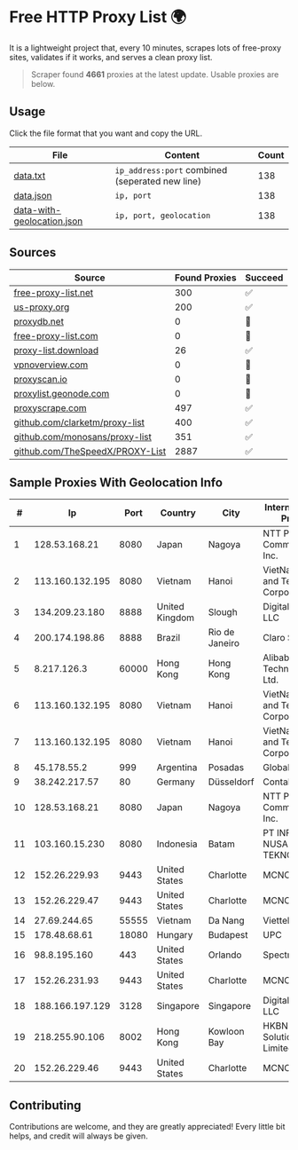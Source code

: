 
# Free HTTP Proxy List 🌍

It is a lightweight project that, every 10 minutes, scrapes lots of free-proxy sites, validates if it works, and serves a clean proxy list.


> Scraper found **4661** proxies at the latest update. Usable proxies are below.

## Usage

Click the file format that you want and copy the URL.


|File|Content|Count|
|----|-------|-----|
|[data.txt](https://raw.githubusercontent.com/themiralay/Proxy-List-World/master/data.txt)|`ip_address:port` combined (seperated new line)|138|
|[data.json](https://raw.githubusercontent.com/themiralay/Proxy-List-World/master/data.json)|`ip, port`|138|
|[data-with-geolocation.json](https://raw.githubusercontent.com/themiralay/Proxy-List-World/master/data-with-geolocation.json)|`ip, port, geolocation`|138|

## Sources

|Source|Found Proxies|Succeed|
|------|-------------|-------|
|[free-proxy-list.net](https://free-proxy-list.net)|300|✅|
|[us-proxy.org](https://www.us-proxy.org)|200|✅|
|[proxydb.net](http://proxydb.net)|0|🚫|
|[free-proxy-list.com](https://free-proxy-list.com/?page=&port=&type%5B%5D=http&type%5B%5D=https&up_time=0&search=Search)|0|🚫|
|[proxy-list.download](https://www.proxy-list.download/HTTP)|26|✅|
|[vpnoverview.com](https://vpnoverview.com/privacy/anonymous-browsing/free-proxy-servers)|0|🚫|
|[proxyscan.io](https://www.proxyscan.io)|0|🚫|
|[proxylist.geonode.com](https://proxylist.geonode.com/api/proxy-list?limit=300&page=1&sort_by=lastChecked&sort_type=desc&protocols=http,https)|0|🚫|
|[proxyscrape.com](https://api.proxyscrape.com/v2/?request=displayproxies&protocol=http&timeout=10000&country=all&ssl=all&anonymity=all)|497|✅|
|[github.com/clarketm/proxy-list](https://raw.githubusercontent.com/clarketm/proxy-list/master/proxy-list-raw.txt)|400|✅|
|[github.com/monosans/proxy-list](https://raw.githubusercontent.com/monosans/proxy-list/main/proxies/http.txt)|351|✅|
|[github.com/TheSpeedX/PROXY-List](https://raw.githubusercontent.com/TheSpeedX/PROXY-List/master/http.txt)|2887|✅|


## Sample Proxies With Geolocation Info

|#|Ip|Port|Country|City|Internet Service Provider|
|-|--|----|-------|----|-------------------------|
|1|128.53.168.21|8080|Japan|Nagoya|NTT PC Communications, Inc.|
|2|113.160.132.195|8080|Vietnam|Hanoi|VietNam Post and Telecom Corporation|
|3|134.209.23.180|8888|United Kingdom|Slough|DigitalOcean, LLC|
|4|200.174.198.86|8888|Brazil|Rio de Janeiro|Claro S.A|
|5|8.217.126.3|60000|Hong Kong|Hong Kong|Alibaba (US) Technology Co., Ltd.|
|6|113.160.132.195|8080|Vietnam|Hanoi|VietNam Post and Telecom Corporation|
|7|113.160.132.195|8080|Vietnam|Hanoi|VietNam Post and Telecom Corporation|
|8|45.178.55.2|999|Argentina|Posadas|Globalweb S.R.L.|
|9|38.242.217.57|80|Germany|Düsseldorf|Contabo GmbH|
|10|128.53.168.21|8080|Japan|Nagoya|NTT PC Communications, Inc.|
|11|103.160.15.230|8080|Indonesia|Batam|PT INFORMASI NUSANTARA TEKNOLOGI|
|12|152.26.229.93|9443|United States|Charlotte|MCNC|
|13|152.26.229.47|9443|United States|Charlotte|MCNC|
|14|27.69.244.65|55555|Vietnam|Da Nang|Viettel Group|
|15|178.48.68.61|18080|Hungary|Budapest|UPC|
|16|98.8.195.160|443|United States|Orlando|Spectrum|
|17|152.26.231.93|9443|United States|Charlotte|MCNC|
|18|188.166.197.129|3128|Singapore|Singapore|DigitalOcean, LLC|
|19|218.255.90.106|8002|Hong Kong|Kowloon Bay|HKBN Enterprise Solutions HK Limited|
|20|152.26.229.46|9443|United States|Charlotte|MCNC|



## Contributing

Contributions are welcome, and they are greatly appreciated! Every
little bit helps, and credit will always be given.

